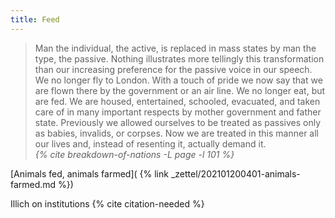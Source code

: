 ```yaml
---
title: Feed
---
```


<blockquote>
  <div class="quote" markdown="1">
Man the individual, the active, is replaced in mass states by man the type,
the passive. Nothing illustrates more tellingly this transformation than
our increasing preference for the passive voice in our speech. We no longer
fly to London. With a touch of pride we now say that we are flown there by
the government or an air line. We no longer eat, but are fed. We are housed,
entertained, schooled, evacuated, and taken care of in many important
respects by mother government and father state. Previously we allowed
ourselves to be treated as passives only as babies, invalids, or corpses.
Now we are treated in this manner all our lives and, instead of resenting
it, actually demand it.
  </div>
  <cite class="attribution">
    {% cite breakdown-of-nations -L page -l 101 %}
  </cite>
</blockquote>

[Animals fed, animals farmed](
  {% link _zettel/202101200401-animals-farmed.md %})

Illich on institutions {% cite citation-needed %}
